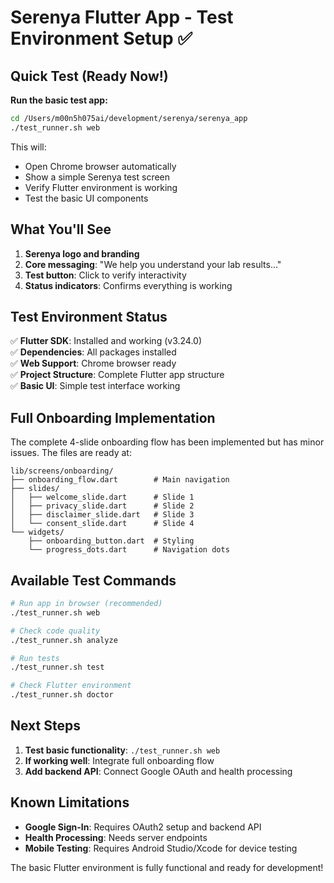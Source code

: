 # Serenya Flutter App - Test Environment Setup ✅

## Quick Test (Ready Now!)

**Run the basic test app:**
```bash
cd /Users/m00n5h075ai/development/serenya/serenya_app
./test_runner.sh web
```

This will:
- Open Chrome browser automatically
- Show a simple Serenya test screen
- Verify Flutter environment is working
- Test the basic UI components

## What You'll See

1. **Serenya logo and branding**
2. **Core messaging**: "We help you understand your lab results..."
3. **Test button**: Click to verify interactivity
4. **Status indicators**: Confirms everything is working

## Test Environment Status

✅ **Flutter SDK**: Installed and working (v3.24.0)  
✅ **Dependencies**: All packages installed  
✅ **Web Support**: Chrome browser ready  
✅ **Project Structure**: Complete Flutter app structure  
✅ **Basic UI**: Simple test interface working  

## Full Onboarding Implementation

The complete 4-slide onboarding flow has been implemented but has minor issues. The files are ready at:

```
lib/screens/onboarding/
├── onboarding_flow.dart        # Main navigation
├── slides/
│   ├── welcome_slide.dart      # Slide 1
│   ├── privacy_slide.dart      # Slide 2  
│   ├── disclaimer_slide.dart   # Slide 3
│   └── consent_slide.dart      # Slide 4
└── widgets/
    ├── onboarding_button.dart  # Styling
    └── progress_dots.dart      # Navigation dots
```

## Available Test Commands

```bash
# Run app in browser (recommended)
./test_runner.sh web

# Check code quality  
./test_runner.sh analyze

# Run tests
./test_runner.sh test

# Check Flutter environment
./test_runner.sh doctor
```

## Next Steps

1. **Test basic functionality**: `./test_runner.sh web`
2. **If working well**: Integrate full onboarding flow
3. **Add backend API**: Connect Google OAuth and health processing

## Known Limitations

- **Google Sign-In**: Requires OAuth2 setup and backend API
- **Health Processing**: Needs server endpoints  
- **Mobile Testing**: Requires Android Studio/Xcode for device testing

The basic Flutter environment is fully functional and ready for development!